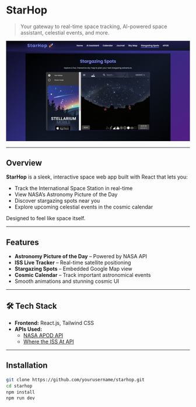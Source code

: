 # StarHop

> Your gateway to real-time space tracking, AI-powered space assistant, celestial events, and more.

![StarHop Spots](Spots.jpeg) 

---

## Overview

**StarHop** is a sleek, interactive space web app built with React that lets you:
- Track the International Space Station in real-time 
- View NASA’s Astronomy Picture of the Day 
- Discover stargazing spots near you 
- Explore upcoming celestial events in the cosmic calendar 

Designed to feel like space itself.

---

## Features

- **Astronomy Picture of the Day** – Powered by NASA API
- **ISS Live Tracker** – Real-time satellite positioning
- **Stargazing Spots** – Embedded Google Map view
- **Cosmic Calendar** – Track important astronomical events
- Smooth animations and stunning cosmic UI

---

## 🛠️ Tech Stack

- **Frontend:** React.js, Tailwind CSS
- **APIs Used:**  
  - [NASA APOD API](https://api.nasa.gov/)  
  - [Where the ISS At API](https://wheretheiss.at/)

---

## Installation

```bash
git clone https://github.com/yourusername/starhop.git
cd starhop
npm install
npm run dev
